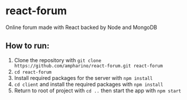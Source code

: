 # react-forum
Online forum made with React backed by Node and MongoDB

## How to run:
1. Clone the repository with `git clone https://github.com/ampharino/react-forum.git react-forum`
2. `cd react-forum`
3. Install required packages for the server with `npm install`
4. `cd client` and install the required packages with `npm install`
5. Return to root of project with `cd ..` then start the app with `npm start`




